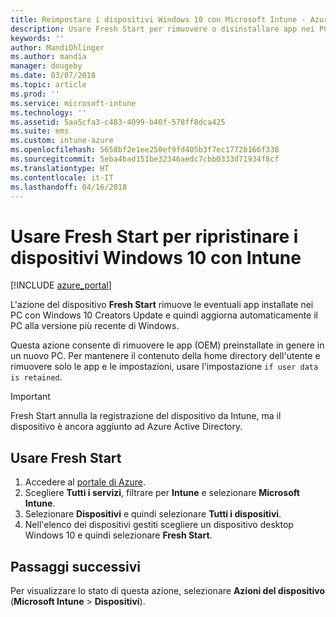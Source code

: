 ```yaml
---
title: Reimpostare i dispositivi Windows 10 con Microsoft Intune - Azure | Microsoft Docs
description: Usare Fresh Start per rimuovere o disinstallare app nei PC Windows 10 tramite Microsoft Intune.
keywords: ''
author: MandiOhlinger
ms.author: mandia
manager: dougeby
ms.date: 03/07/2018
ms.topic: article
ms.prod: ''
ms.service: microsoft-intune
ms.technology: ''
ms.assetid: 5aa5cfa3-c483-4099-b40f-578ff8dca425
ms.suite: ems
ms.custom: intune-azure
ms.openlocfilehash: 5658bf2e1ee250ef9fd405b3f7ec1772b166f338
ms.sourcegitcommit: 5eba4bad151be32346aedc7cbb0333d71934f8cf
ms.translationtype: HT
ms.contentlocale: it-IT
ms.lasthandoff: 04/16/2018
---
```

# <a name="use-fresh-start-to-reset-windows-10-devices-with-intune"></a>Usare Fresh Start per ripristinare i dispositivi Windows 10 con Intune


[!INCLUDE [azure_portal](./includes/azure_portal.md)]

L'azione del dispositivo **Fresh Start** rimuove le eventuali app installate nei PC con Windows 10 Creators Update e quindi aggiorna automaticamente il PC alla versione più recente di Windows.

Questa azione consente di rimuovere le app (OEM) preinstallate in genere in un nuovo PC. Per mantenere il contenuto della home directory dell'utente e rimuovere solo le app e le impostazioni, usare l'impostazione `if user data is retained`.

> [!IMPORTANT]
> Fresh Start annulla la registrazione del dispositivo da Intune, ma il dispositivo è ancora aggiunto ad Azure Active Directory.

## <a name="use-fresh-start"></a>Usare Fresh Start

1. Accedere al [portale di Azure](https://portal.azure.com).
2. Scegliere **Tutti i servizi**, filtrare per **Intune** e selezionare **Microsoft Intune**.
3. Selezionare **Dispositivi** e quindi selezionare **Tutti i dispositivi**.
4. Nell'elenco dei dispositivi gestiti scegliere un dispositivo desktop Windows 10 e quindi selezionare **Fresh Start**.

## <a name="next-steps"></a>Passaggi successivi

Per visualizzare lo stato di questa azione, selezionare **Azioni del dispositivo** (**Microsoft Intune** > **Dispositivi**).
